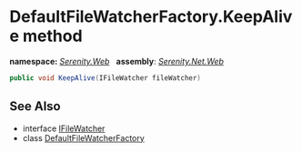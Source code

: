 # DefaultFileWatcherFactory.KeepAlive method
**namespace:** *[Serenity.Web](../../README.md#serenity.web-namespace)*   **assembly**: *[Serenity.Net.Web](../../README.md)*

```csharp
public void KeepAlive(IFileWatcher fileWatcher)
```

## See Also

* interface [IFileWatcher](../IFileWatcher.md)
* class [DefaultFileWatcherFactory](../DefaultFileWatcherFactory.md)